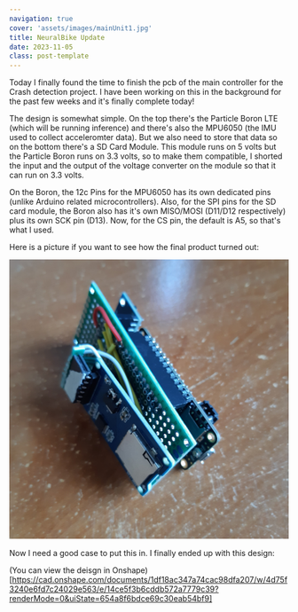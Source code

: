 ```yaml
---
navigation: true
cover: 'assets/images/mainUnit1.jpg'
title: NeuralBike Update
date: 2023-11-05
class: post-template
---
```


Today I finally found the time to finish the pcb of the main controller for the Crash detection project. I have been working on this in the background for the past few weeks and it's finally complete today! 

The design is somewhat simple. On the top there's the Particle Boron LTE (which will be running inference) and there's also the MPU6050 (the IMU used to collect acceleromter data). But we also need to store that data so on the bottom there's a SD Card Module. This module runs on 5 volts but the Particle Boron runs on 3.3 volts, so to make them compatible, I shorted the input and the output of the voltage converter on the module so that it can run on 3.3 volts. 

On the Boron, the 12c Pins for the MPU6050 has its own dedicated pins (unlike Arduino related microcontrollers). Also, for the SPI pins for the SD card module, the Boron also has it's own MISO/MOSI (D11/D12 respectively) plus its own SCK pin (D13). Now, for the CS pin, the default is A5, so that's what I used.

Here is a picture if you want to see how the final product turned out:

![The main pcb](assets/images/mainUnit2.jpg)

Now I need a good case to put this in. I finally ended up with this design:

(You can view the deisgn in Onshape)[https://cad.onshape.com/documents/1df18ac347a74cac98dfa207/w/4d75f3240e6fd7c24029e563/e/14ce5f3b6cddb572a7779c39?renderMode=0&uiState=654a8f6bdce69c30eab54bf9]
